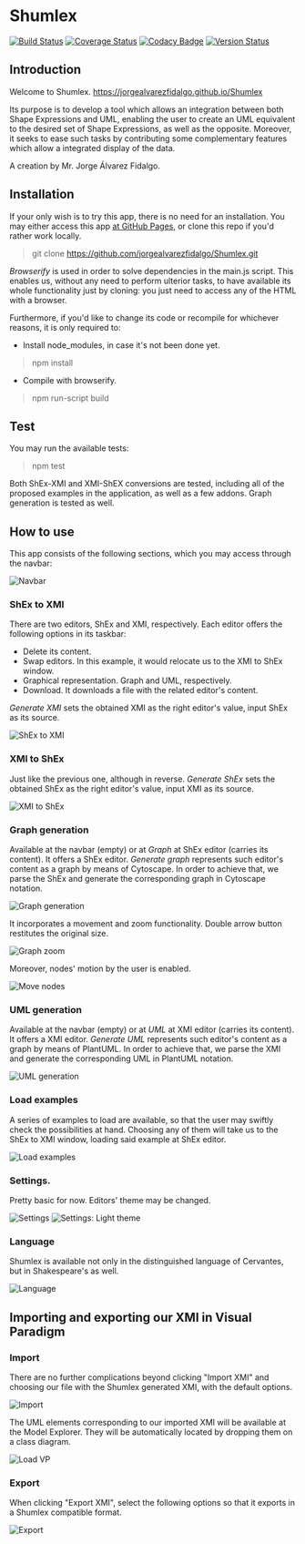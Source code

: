# Shumlex
[![Build Status](https://travis-ci.org/jorgealvarezfidalgo/Shumlex.svg?branch=master)](https://travis-ci.org/jorgealvarezfidalgo/Shumlex)
[![Coverage Status](https://coveralls.io/repos/github/jorgealvarezfidalgo/Shumlex/badge.svg?branch=master)](https://coveralls.io/github/jorgealvarezfidalgo/Shumlex?branch=master)
[![Codacy Badge](https://api.codacy.com/project/badge/Grade/f7a79a92342844138f7fa6f8095f12a7)](https://app.codacy.com/manual/jorgealvarezfidalgo/Shumlex?utm_source=github.com&utm_medium=referral&utm_content=jorgealvarezfidalgo/Shumlex&utm_campaign=Badge_Grade_Dashboard)
[![Version Status](https://img.shields.io/badge/version-1.0.3-green.svg)](https://jorgealvarezfidalgo.github.io/Shumlex/)

## Introduction
Welcome to Shumlex. 
https://jorgealvarezfidalgo.github.io/Shumlex

Its purpose is to develop a tool which allows an integration between both Shape Expressions and UML, enabling the user to create an UML equivalent to the desired set of Shape Expressions, as well as the opposite. Moreover, it seeks to ease such tasks by contributing some complementary features which allow a integrated display of the data.

A creation by Mr. Jorge Álvarez Fidalgo.

## Installation

If your only wish is to try this app, there is no need for an installation. You may either access this app [at GitHub Pages](https://jorgealvarezfidalgo.github.io/Shumlex), or clone this repo if you'd rather work locally.
> git clone https://github.com/jorgealvarezfidalgo/Shumlex.git

_Browserify_ is used in order to solve dependencies in the main.js script. This enables us, without any need to perform ulterior tasks, to have available its whole functionality just by cloning: you just need to access any of the HTML with a browser.

Furthermore, if you'd like to change its code or recompile for whichever reasons, it is only required to:

* Install node_modules, in case it's not been done yet.
> npm install

* Compile with browserify.
> npm run-script build

## Test

You may run the available tests:
> npm test

Both ShEx-XMI and XMI-ShEX conversions are tested, including all of the proposed examples in the application, as well as a few addons. Graph generation is tested as well.

## How to use

This app consists of the following sections, which you may access through the navbar:

![Navbar](https://github.com/jorgealvarezfidalgo/Shumlex/blob/master/docs/img/navbarEN.PNG)

### ShEx to XMI
There are two editors, ShEx and XMI, respectively. Each editor offers the following options in its taskbar:
* Delete its content.
* Swap editors. In this example, it would relocate us to the XMI to ShEx window.
* Graphical representation. Graph and UML, respectively.
* Download. It downloads a file with the related editor's content.

_Generate XMI_ sets the obtained XMI as the right editor's value, input ShEx as its source.

![ShEx to XMI](https://github.com/jorgealvarezfidalgo/Shumlex/blob/master/docs/img/shexxmiEN.PNG)

### XMI to ShEx
Just like the previous one, although in reverse.
_Generate ShEx_ sets the obtained ShEx as the right editor's value, input XMI as its source.

![XMI to ShEx](https://github.com/jorgealvarezfidalgo/Shumlex/blob/master/docs/img/xmishexEN.PNG)

### Graph generation
Available at the navbar (empty) or at _Graph_ at ShEx editor (carries its content).
It offers a ShEx editor.
_Generate graph_ represents such editor's content as a graph by means of Cytoscape. In order to achieve that, we parse the ShEx and generate the corresponding graph in Cytoscape notation.

![Graph generation](https://github.com/jorgealvarezfidalgo/Shumlex/blob/master/docs/img/grafo1EN.PNG)

It incorporates a movement and zoom functionality. Double arrow button restitutes the original size.

![Graph zoom](https://github.com/jorgealvarezfidalgo/Shumlex/blob/master/docs/img/grafo2.PNG)

Moreover, nodes' motion by the user is enabled. 

![Move nodes](https://github.com/jorgealvarezfidalgo/Shumlex/blob/master/docs/img/grafo3.PNG)

### UML generation
Available at the navbar (empty) or at _UML_ at XMI editor (carries its content).
It offers a XMI editor.
_Generate UML_ represents such editor's content as a graph by means of PlantUML. In order to achieve that, we parse the XMI and generate the corresponding UML in PlantUML notation.

![UML generation](https://github.com/jorgealvarezfidalgo/Shumlex/blob/master/docs/img/umlEN.PNG)

### Load examples
A series of examples to load are available, so that the user may swiftly check the possibilities at hand. Choosing any of them will take us to the ShEx to XMI window, loading said example at ShEx editor.

![Load examples](https://github.com/jorgealvarezfidalgo/Shumlex/blob/master/docs/img/EjemplosEN.PNG)

### Settings.
Pretty basic for now. Editors' theme may be changed.

![Settings](https://github.com/jorgealvarezfidalgo/Shumlex/blob/master/docs/img/conf1EN.PNG)
![Settings: Light theme](https://github.com/jorgealvarezfidalgo/Shumlex/blob/master/docs/img/conf2EN.PNG)

### Language
Shumlex is available not only in the distinguished language of Cervantes, but in Shakespeare's as well.

![Language](https://github.com/jorgealvarezfidalgo/Shumlex/blob/master/docs/img/idioma.PNG)

## Importing and exporting our XMI in Visual Paradigm

### Import
There are no further complications beyond clicking "Import XMI" and choosing our file with the Shumlex generated XMI, with the default options.

![Import](https://github.com/jorgealvarezfidalgo/Shumlex/blob/master/docs/img/importxmi.PNG)

The UML elements corresponding to our imported XMI will be available at the Model Explorer. They will be automatically located by dropping them on a class diagram.

![Load VP](https://github.com/jorgealvarezfidalgo/Shumlex/blob/master/docs/img/cargarvp.PNG)

### Export
When clicking "Export XMI", select the following options so that it exports in a Shumlex compatible format.

![Export](https://github.com/jorgealvarezfidalgo/Shumlex/blob/master/docs/img/exportxmi.PNG)

